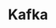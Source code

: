 ---
title: "Kafka"
layout: category
permalink: /kafka
author_profile: true
taxonomy: Kafka
sidebar:
  nav: "categories"
pagination:
  enabled: true
  category: kafka
  permalink: /:num/
  per_page: 6
  sort_reverse: true
---